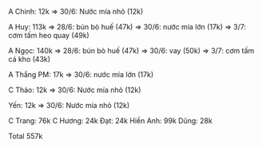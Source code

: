 A Chinh: 12k
  => 30/6: Nước mía nhỏ (12k)

A Huy: 113k
  => 28/6: bún bò huế (47k)
  => 30/6: nước mía lớn (17k)
  => 3/7: cơm tấm heo quay (49k)

A Ngọc: 140k
  => 28/6: bún bò huế (47k)
  => 30/6: vay (50k)
  => 3/7: cơm tấm cá kho (43k)

A Thắng PM: 17k
  => 30/6: nước mía lớn (17k)

C Thảo: 12k
  => 30/6: Nước mía nhỏ (12k)

Yến: 12k
  => 30/6: Nước mía nhỏ (12k)

C Trang: 76k
C Hương: 24k
Đạt: 24k
Hiền Anh: 99k
Dũng: 28k


Total 557k